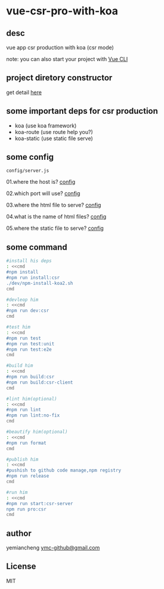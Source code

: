 # vue-csr-pro-with-koa

## desc

vue app csr production with koa  (csr mode)

note: you can also start your project with [Vue CLI](https://cli.vuejs.org/)

## project diretory constructor

get detail [here](./note/dir-construtor.md)

## some important deps for csr production

- koa (use koa framework)
- koa-route (use route help you?)
- koa-static (use static file serve)

## some config

`config/server.js`

01.where the host is? [config](./config/server.js#L5)

02.which port will use?  [config](./config/server.js#L7)

03.where the html file to serve?  [config](./config/server.js#L9)

04.what is the name of html files?   [config](./config/server.js#11)

05.where the static file to serve?   [config](./config/server.js#13)


## some command

```sh
#install his deps
: <<cmd
#npm install
#npm run install:csr
./dev/npm-install-koa2.sh
cmd

#devleop him
: <<cmd
#npm run dev:csr
cmd

#test him
: <<cmd
#npm run test
#npm run test:unit
#npm run test:e2e
cmd

#build him
: <<cmd
#npm run build:csr
#npm run build:csr-client
cmd

#lint him(optional)
: <<cmd
#npm run lint
#npm run lint:no-fix
cmd

#beautify him(optional)
: <<cmd
#npm run format
cmd

#publish him
: <<cmd
#pushish to github code manage,npm registry
#npm run release
cmd

#run him
: <<cmd
#npm run start:csr-server
npm run pro:csr
cmd
```

## author

yemiancheng <ymc-github@gmail.com>

## License

MIT
